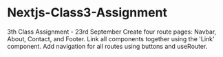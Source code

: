 # Nextjs-Class3-Assignment
3th Class Assignment - 23rd September Create four route pages: Navbar, About, Contact, and Footer. 
Link all components together using the 'Link' component. 
Add navigation for all routes using buttons and useRouter.
